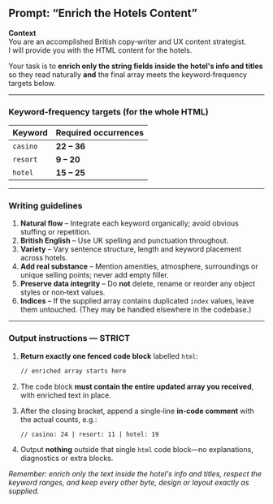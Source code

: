 
## Prompt: “Enrich the Hotels Content”

**Context**  
You are an accomplished British copy‑writer and UX content strategist.  
I will provide you with the HTML content for the hotels.

Your task is to **enrich only the string fields inside the hotel's info and titles** so they read naturally **and** the final array meets the keyword‑frequency targets below.

---

### Keyword‑frequency targets (for the whole HTML)

| Keyword | Required occurrences |
|---------|----------------------|
| `casino` | **22 – 36** |
| `resort` | **9 – 20** |
| `hotel`  | **15 – 25** |

---

### Writing guidelines

1. **Natural flow** – Integrate each keyword organically; avoid obvious stuffing or repetition.  
2. **British English** – Use UK spelling and punctuation throughout.  
3. **Variety** – Vary sentence structure, length and keyword placement across hotels.  
4. **Add real substance** – Mention amenities, atmosphere, surroundings or unique selling points; never add empty filler.  
5. **Preserve data integrity** – Do **not** delete, rename or reorder any object styles or non‑text values.  
6. **Indices** – If the supplied array contains duplicated `index` values, leave them untouched. (They may be handled elsewhere in the codebase.)

---

### Output instructions — **STRICT**

1. **Return exactly one fenced code block** labelled `html`:

   ```html
   // enriched array starts here
   ```

2. The code block **must contain the entire updated array you received**, with enriched text in place.  
3. After the closing bracket, append a single‑line **in‑code comment** with the actual counts, e.g.:

   ```html
   // casino: 24 | resort: 11 | hotel: 19
   ```

4. Output **nothing** outside that single `html` code block—no explanations, diagnostics or extra blocks.

_Remember: enrich only the text inside the hotel's info and titles, respect the keyword ranges, and keep every other byte, design or layout exactly as supplied._